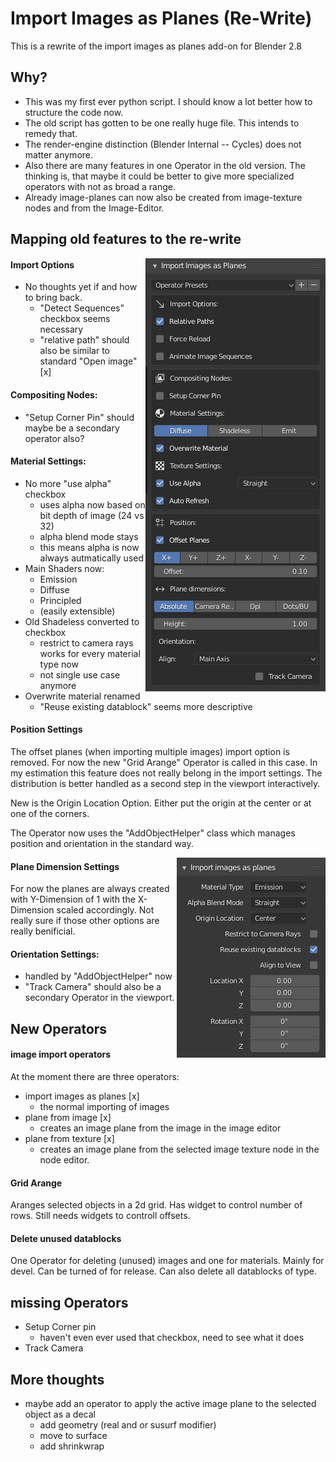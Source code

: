 # Import Images as Planes (Re-Write)

This is a rewrite of the import images as planes add-on for Blender 2.8

## Why?
- This was my first ever python script. I should know a lot better how to structure the code now.
- The old script has gotten to be one really huge file.
This intends to remedy that.
- The render-engine distinction (Blender Internal -- Cycles) does not matter anymore.
- Also there are many features in one Operator in the old version.
The thinking is, that maybe it could be better to give more specialized operators with not as broad a range.
- Already image-planes can now also be created from image-texture nodes and from the Image-Editor.


## Mapping old features to the re-write
<img align="right" src="devdocs/old_options.png">


#### Import Options
- No thoughts yet if and how to bring back.
  - "Detect Sequences" checkbox seems necessary
  - "relative path" should also be similar to standard "Open image" [x]

#### Compositing Nodes:
- "Setup Corner Pin" should maybe be a secondary operator also?

#### Material Settings:
- No more "use alpha" checkbox
  - uses alpha now based on bit depth of image (24 vs 32)
  - alpha blend mode stays
  - this means alpha is now always autmatically used
- Main Shaders now:
  - Emission
  - Diffuse
  - Principled
  - (easily extensible)
- Old Shadeless converted to checkbox
  - restrict to camera rays works for every material type now
  - not single use case anymore
- Overwrite material renamed
  - "Reuse existing datablock" seems more descriptive


#### Position Settings
The offset planes (when importing multiple images) import option is removed.
For now the new "Grid Arange" Operator is called in this case.
In my estimation this feature does not really belong in the import settings. The distribution is better handled as a second step in the viewport interactively.

New is the Origin Location Option. Either put the origin at the center or at one of the corners.

The Operator now uses the "AddObjectHelper" class which manages position and orientation in the standard way.

<img align="right" src="devdocs/new-ui-1.png">

#### Plane Dimension Settings
For now the planes are always created with Y-Dimension of 1 with the X-Dimension scaled accordingly. Not really sure if those other options are really benificial.

#### Orientation Settings:
- handled by "AddObjectHelper" now
- "Track Camera" should also be a secondary Operator in the viewport.



## New Operators

#### image import operators
At the moment there are three operators:
- import images as planes [x]
  - the normal importing of images
- plane from image [x]
  - creates an image plane from the image in the image editor
- plane from texture [x]
  - creates an image plane from the selected image texture node in the node editor.

#### Grid Arange
Aranges selected objects in a 2d grid. Has widget to control number of rows. Still needs widgets to controll offsets.

#### Delete unused datablocks
One Operator for deleting (unused) images and one for materials. Mainly for devel. Can be turned of for release. Can also delete all datablocks of type.


## missing Operators
- Setup Corner pin
  - haven't even ever used that checkbox, need to see what it does
- Track Camera


## More thoughts
- maybe add an operator to apply the active image plane to the selected object as a decal
  - add geometry (real and or susurf modifier)
  - move to surface
  - add shrinkwrap